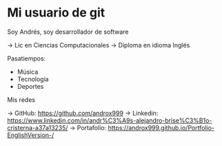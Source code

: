 # Mi usuario de git

Soy Andrés, soy desarrollador de software

-> Lic en Ciencias Computacionales
-> Diploma en idioma Inglés

Pasatiempos:

- Música
- Tecnología
- Deportes

Mis redes 

-> GitHub: https://github.com/androx999
-> Linkedin: https://www.linkedin.com/in/andr%C3%A9s-alejandro-brise%C3%B1o-cristerna-a37a13235/
-> Portafolio: https://androx999.github.io/Portfolio-EnglishVersion-/